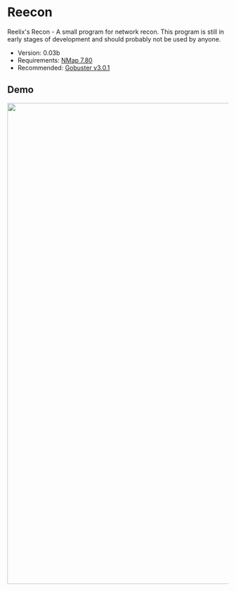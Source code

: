# Reecon

Reelix's Recon - A small program for network recon. This program is still in early stages of development and should probably not be used by anyone.
- Version: 0.03b
- Requirements: [NMap 7.80](https://nmap.org/download.html)
- Recommended: [Gobuster v3.0.1](https://github.com/OJ/gobuster)

Demo
----
<img src = "https://i.imgur.com/0PEURrS.png" width="830" height="1095" />

